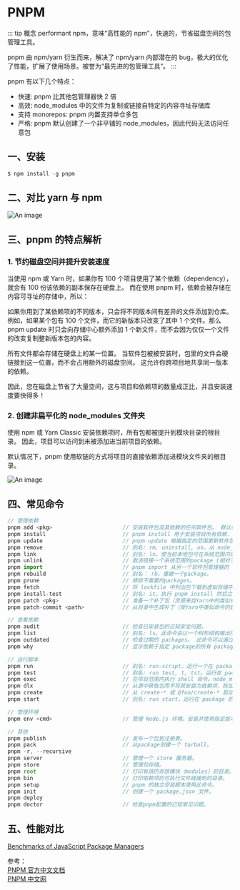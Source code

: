 # PNPM

::: tip 概念
performant npm，意味“高性能的 npm”，快速的，节省磁盘空间的包管理工具。

pnpm 由 npm/yarn 衍生而来，解决了 npm/yarn 内部潜在的 bug，极大的优化了性能，扩展了使用场景。被誉为“最先进的包管理工具”。
:::

pnpm 有以下几个特点：

- 快速: pnpm 比其他包管理器快 2 倍
- 高效: node_modules 中的文件为复制或链接自特定的内容寻址存储库
- 支持 monorepos: pnpm 内置支持单仓多包
- 严格: pnpm 默认创建了一个非平铺的 node_modules，因此代码无法访问任意包

## 一、安装

```js
$ npm install -g pnpm
```

## 二、对比 yarn 与 npm

![An image](/images/tools/pnpm.png)

## 三、pnpm 的特点解析

### 1. 节约磁盘空间并提升安装速度

当使用 npm 或 Yarn 时，如果你有 100 个项目使用了某个依赖（dependency），就会有 100 份该依赖的副本保存在硬盘上。 而在使用 pnpm 时，依赖会被存储在内容可寻址的存储中，所以：

如果你用到了某依赖项的不同版本，只会将不同版本间有差异的文件添加到仓库。 例如，如果某个包有 100 个文件，而它的新版本只改变了其中 1 个文件。那么 pnpm update 时只会向存储中心额外添加 1 个新文件，而不会因为仅仅一个文件的改变复制整新版本包的内容。

所有文件都会存储在硬盘上的某一位置。 当软件包被被安装时，包里的文件会硬链接到这一位置，而不会占用额外的磁盘空间。 这允许你跨项目地共享同一版本的依赖。

因此，您在磁盘上节省了大量空间，这与项目和依赖项的数量成正比，并且安装速度要快得多！

### 2. 创建非扁平化的 node_modules 文件夹

使用 npm 或 Yarn Classic 安装依赖项时，所有包都被提升到模块目录的根目录。 因此，项目可以访问到未被添加进当前项目的依赖。

默认情况下，pnpm 使用软链的方式将项目的直接依赖添加进模块文件夹的根目录。

![An image](/images/tools/pnpm_1.jpeg)

## 四、常见命令

```js
// 管理依赖
pnpm add <pkg>                      // 安装软件包及其依赖的任何软件包。 默认情况下，任何新软件包都安装为生产依赖项。
pnpm install                        // pnpm install 用于安装项目所有依赖.
pnpm update                         // pnpm update 根据指定的范围更新软件包的最新版本。
pnpm remove                         // 别名: rm, uninstall, un。从 node_modules 和项目的 package.json 中删除相关 packages。
pnpm link                           // 别名: ln。使当前本地包可在系统范围内或其他位置访问。
pnpm unlink                         // 取消链接一个系统范围的package (相对于 pnpm link).
pnpm import                         // pnpm import 从另一个软件包管理器的 lock 文件生成 pnpm-lock.yaml。
pnpm rebuild                        // 别名： rb。重建一个package。
pnpm prune                          // 移除不需要的packages。
pnpm fetch                          // 将 lockfile 中列出包下载到虚拟存储中，包清单被忽略。
pnpm install-test                   // 别名: it。执行 pnpm install 然后立即执行 pnpm test. 它使用参数和 pnpm install完全相同.
pnpm patch <pkg>                    // 准备一个补丁包（灵感来自Yarn中的类似命令）。此命令将导致在一个临时目录中提取一个包，该临时目录可随意编辑。
pnpm patch-commit <path>            // 从目录中生成补丁（受Yarn中类似命令的启发）。

// 查看依赖
pnpm audit                          // 检查已安装包的已知安全问题。
pnpm list                           // 别名: ls。此命令会以一个树形结构输出所有的已安装package的版本及其依赖。
pnpm outdated                       // 检查过期的 packages。 此命令可以通过提供参数来限制为已安装 packages的一个子集(支持 patterns)。
pnpm why                            // 显示依赖于指定 package的所有 package。

// 运行脚本
pnpm run                            // 别名: run-script。运行一个在 package的 manifest 文件中定义的脚本。
pnpm test                           // 别名: run test, t, tst。运行在 package 的 scripts 对象中test 属性指定的任意的命令。该属性的预期的作用是想为程序指定的运行单元测试或集成测试的命令。
pnpm exec                           // 在项目范围内执行 shell 命令。node_modules/.bin 添加到 PATH，因此 pnpm exec 允许执行依赖项的命令。
pnpm dlx                            // 从源中获取包而不将其安装为依赖项，热加载，并运行它公开的任何默认命令二进制文件。
pnpm create                         // 从 create-* 或 @foo/create-* 启动套件创建项目。
pnpm start                          // 别名: run start。运行在 package 的 scripts 对象中start 属性指定的任意的命令。

// 管理环境
pnpm env <cmd>                      // 管理 Node.js 环境。安装并使用指定版本的 Node.js

// 其他
pnpm publish                        // 发布一个包到注册表。
pnpm pack                           // 从package创建一个 tarball。
pnpm -r, --recursive
pnpm server                         // 管理一个 store 服务器。
pnpm store                          // 管理包存储。
pnpm root                           // 打印有效的存放模块（modules）的目录。
pnpm bin                            // 打印依赖项的可执行文件链接到的目录。
pnpm setup                          // pnpm 的独立安装脚本使用此命令。
pnpm init                           // 创建一个 package.json 文件。
pnpm deploy
pnpm doctor                         // 检查pnpm配置的已知常见问题。
```

## 五、性能对比

<a href="https://pnpm.io/zh/benchmarks" target="_blank">Benchmarks of JavaScript Package Managers</a>

参考：<br />
<a href="https://pnpm.io/zh/" target="_blank">PNPM 官方中文文档</a><br />
<a href="https://www.pnpm.cn/" target="_blank">PNPM 中文网</a><br />
